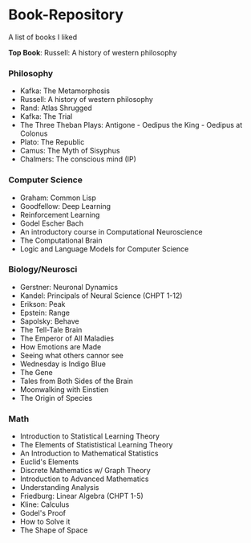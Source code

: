# Book-Repository
A list of books I liked

**Top Book**: Russell: A history of western philosophy


### Philosophy
- Kafka: The Metamorphosis
- Russell: A history of western philosophy
- Rand: Atlas Shrugged
- Kafka: The Trial
- The Three Theban Plays: Antigone - Oedipus the King - Oedipus at Colonus
- Plato: The Republic
- Camus: The Myth of Sisyphus
- Chalmers: The conscious mind (IP)

### Computer Science
- Graham: Common Lisp
- Goodfellow: Deep Learning
- Reinforcement Learning
- Godel Escher Bach
- An introductory course in Computational Neuroscience
- The Computational Brain
- Logic and Language Models for Computer Science

### Biology/Neurosci
- Gerstner: Neuronal Dynamics
- Kandel: Principals of Neural Science (CHPT 1-12)
- Erikson: Peak
- Epstein: Range
- Sapolsky: Behave
- The Tell-Tale Brain
- The Emperor of All Maladies
- How Emotions are Made
- Seeing what others cannor see
- Wednesday is Indigo Blue
- The Gene
- Tales from Both Sides of the Brain
- Moonwalking with Einstien
- The Origin of Species

### Math
- Introduction to Statistical Learning Theory
- The Elements of Statististical Learning Theory
- An Introduction to Mathematical Statistics
- Euclid's Elements
- Discrete Mathematics w/ Graph Theory
- Introduction to Advanced Mathematics
- Understanding Analysis
- Friedburg: Linear Algebra (CHPT 1-5)
- Kline: Calculus
- Godel's Proof
- How to Solve it
- The Shape of Space


